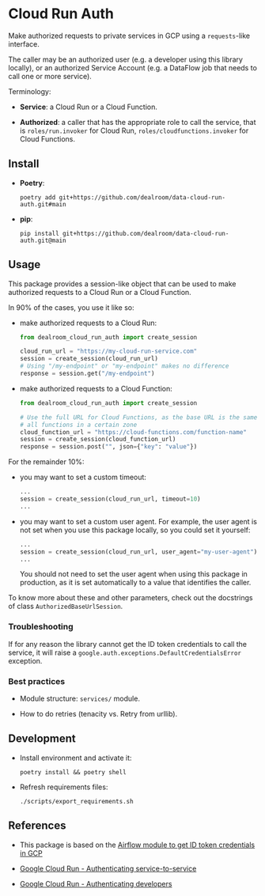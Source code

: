 # Cloud Run Auth

Make authorized requests to private services in GCP using a `requests`-like interface.

The caller may be an authorized user (e.g. a developer using this library locally), or an authorized Service Account (e.g. a DataFlow job that needs to call one or more service).

Terminology:

* **Service**: a Cloud Run or a Cloud Function.

* **Authorized**: a caller that has the appropriate role to call the service, that is `roles/run.invoker` for Cloud Run, `roles/cloudfunctions.invoker` for Cloud Functions.

## Install

* **Poetry**:

    ```shell
    poetry add git+https://github.com/dealroom/data-cloud-run-auth.git#main
    ```

* **pip**:

    ```shell
    pip install git+https://github.com/dealroom/data-cloud-run-auth.git@main
    ```

## Usage

This package provides a session-like object that can be used to make authorized requests to a Cloud Run or a Cloud Function.

In 90% of the cases, you use it like so:

* make authorized requests to a Cloud Run:

    ```python
    from dealroom_cloud_run_auth import create_session

    cloud_run_url = "https://my-cloud-run-service.com"
    session = create_session(cloud_run_url)
    # Using "/my-endpoint" or "my-endpoint" makes no difference
    response = session.get("/my-endpoint")
    ```

* make authorized requests to a Cloud Function:

    ```python
    from dealroom_cloud_run_auth import create_session

    # Use the full URL for Cloud Functions, as the base URL is the same for
    # all functions in a certain zone
    cloud_function_url = "https://cloud-functions.com/function-name"
    session = create_session(cloud_function_url)
    response = session.post("", json={"key": "value"})
    ```

For the remainder 10%:

* you may want to set a custom timeout:

    ```python
    ...
    session = create_session(cloud_run_url, timeout=10)
    ...
    ```

* you may want to set a custom user agent. For example, the user agent is not set when you use this package locally, so you could set it yourself:

    ```python
    ...
    session = create_session(cloud_run_url, user_agent="my-user-agent")
    ...
    ```

    You should not need to set the user agent when using this package in production, as it is set automatically to a value that identifies the caller.

To know more about these and other parameters, check out the docstrings of class `AuthorizedBaseUrlSession`.

### Troubleshooting

If for any reason the library cannot get the ID token credentials to call the service, it will raise a `google.auth.exceptions.DefaultCredentialsError` exception.

### Best practices

* Module structure: `services/` module.

* How to do retries (tenacity vs. Retry from urllib).

## Development

* Install environment and activate it:

    ```shell
    poetry install && poetry shell
    ```

* Refresh requirements files:

    ```shell
    ./scripts/export_requirements.sh
    ```

## References

* This package is based on the [Airflow module to get ID token credentials in GCP](https://github.com/apache/airflow/blob/b1196460db1a21b2c6c3ef2e841fc6d0c22afe97/airflow/providers/google/common/utils/id_token_credentials.py#L1)

* [Google Cloud Run - Authenticating service-to-service](https://cloud.google.com/run/docs/authenticating/service-to-service)

* [Google Cloud Run - Authenticating developers](https://cloud.google.com/run/docs/authenticating/developers)
